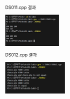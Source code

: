DS011.cpp 결과 <br>

<img src="https://github.com/HyeokjuCHu/22100062_KHJ_DS/blob/master/DS-lab2/result/DS011.png?raw=true" height="100">

DS012.cpp 결과 <br>

<img src="https://github.com/HyeokjuCHu/22100062_KHJ_DS/blob/master/DS-lab2/result/DS012.png?raw=true" height="100">